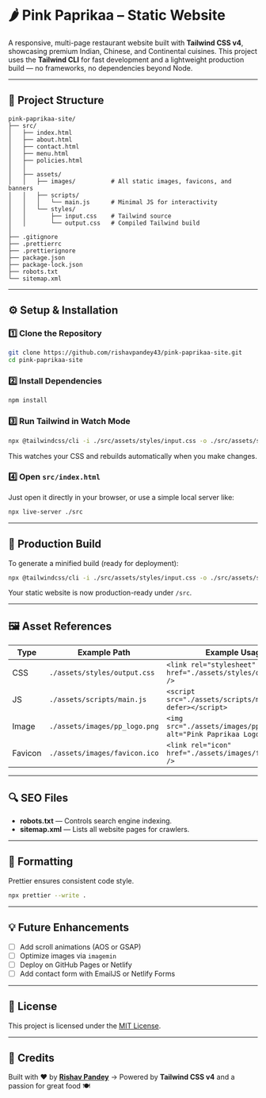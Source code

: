 # 🌶️ Pink Paprikaa – Static Website

A responsive, multi-page restaurant website built with **Tailwind CSS v4**, showcasing premium Indian, Chinese, and Continental cuisines.
This project uses the **Tailwind CLI** for fast development and a lightweight production build — no frameworks, no dependencies beyond Node.

---

## 🧱 Project Structure

```
pink-paprikaa-site/
├── src/
│   ├── index.html
│   ├── about.html
│   ├── contact.html
│   ├── menu.html
│   ├── policies.html
│   │
│   ├── assets/
│   │   ├── images/          # All static images, favicons, and banners
│   │   ├── scripts/
│   │   │   └── main.js      # Minimal JS for interactivity
│   │   └── styles/
│   │       ├── input.css    # Tailwind source
│   │       └── output.css   # Compiled Tailwind build
│
├── .gitignore
├── .prettierrc
├── .prettierignore
├── package.json
├── package-lock.json
├── robots.txt
└── sitemap.xml
```

---

## ⚙️ Setup & Installation

### 1️⃣ Clone the Repository

```bash
git clone https://github.com/rishavpandey43/pink-paprikaa-site.git
cd pink-paprikaa-site
```

### 2️⃣ Install Dependencies

```bash
npm install
```

### 3️⃣ Run Tailwind in Watch Mode

```bash
npx @tailwindcss/cli -i ./src/assets/styles/input.css -o ./src/assets/styles/output.css --watch
```

This watches your CSS and rebuilds automatically when you make changes.

### 4️⃣ Open `src/index.html`

Just open it directly in your browser, or use a simple local server like:

```bash
npx live-server ./src
```

---

## 🚀 Production Build

To generate a minified build (ready for deployment):

```bash
npx @tailwindcss/cli -i ./src/assets/styles/input.css -o ./src/assets/styles/output.css --minify
```

Your static website is now production-ready under `/src`.

---

## 🖼️ Asset References

| Type    | Example Path                  | Example Usage                                                        |
| ------- | ----------------------------- | -------------------------------------------------------------------- |
| CSS     | `./assets/styles/output.css`  | `<link rel="stylesheet" href="./assets/styles/output.css" />`        |
| JS      | `./assets/scripts/main.js`    | `<script src="./assets/scripts/main.js" defer></script>`             |
| Image   | `./assets/images/pp_logo.png` | `<img src="./assets/images/pp_logo.png" alt="Pink Paprikaa Logo" />` |
| Favicon | `./assets/images/favicon.ico` | `<link rel="icon" href="./assets/images/favicon.ico" />`             |

---

## 🔍 SEO Files

- **robots.txt** — Controls search engine indexing.
- **sitemap.xml** — Lists all website pages for crawlers.

---

## 🧹 Formatting

Prettier ensures consistent code style.

```bash
npx prettier --write .
```

---

## 💡 Future Enhancements

- [ ] Add scroll animations (AOS or GSAP)
- [ ] Optimize images via `imagemin`
- [ ] Deploy on GitHub Pages or Netlify
- [ ] Add contact form with EmailJS or Netlify Forms

---

## 🧾 License

This project is licensed under the [MIT License](LICENSE).

---

## 💖 Credits

Built with ❤️ by **[Rishav Pandey](https://rishavpandey.com/)**
→ Powered by **Tailwind CSS v4** and a passion for great food 🍽️
